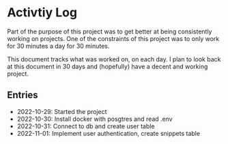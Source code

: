 # Activtiy Log

Part of the purpose of this project was to get better at being consistently working on projects.
One of the constraints of this project was to only work for 30 minutes a day for 30 minutes.

This document tracks what was worked on, on each day. I plan to look back at this document
in 30 days and (hopefully) have a decent and working project.

## Entries

-   2022-10-29: Started the project
-   2022-10-30: Install docker with posgtres and read .env
-   2022-10-31: Connect to db and create user table
-   2022-11-01: Implement user authentication, create snippets table
